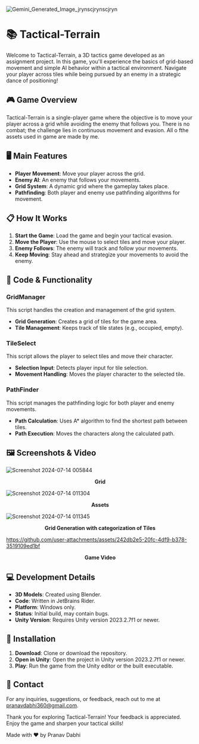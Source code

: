 ![Gemini_Generated_Image_jrynscjrynscjryn](https://github.com/user-attachments/assets/7e74ea13-d60f-49a9-829d-e3c807e12391)
# 📚 Tactical-Terrain

Welcome to Tactical-Terrain, a 3D tactics game developed as an assignment project. In this game, you'll experience the basics of grid-based movement and simple AI behavior within a tactical environment. Navigate your player across tiles while being pursued by an enemy in a strategic dance of positioning!

## 🎮 Game Overview
Tactical-Terrain is a single-player game where the objective is to move your player across a grid while avoiding the enemy that follows you. There is no combat; the challenge lies in continuous movement and evasion. All o fthe assets used in game are made by me.

## 🖥️ Main Features
- **Player Movement**: Move your player across the grid.
- **Enemy AI**: An enemy that follows your movements.
- **Grid System**: A dynamic grid where the gameplay takes place.
- **Pathfinding**: Both player and enemy use pathfinding algorithms for movement.

## 📋 How It Works
1. **Start the Game**: Load the game and begin your tactical evasion.
2. **Move the Player**: Use the mouse to select tiles and move your player.
3. **Enemy Follows**: The enemy will track and follow your movements.
4. **Keep Moving**: Stay ahead and strategize your movements to avoid the enemy.

## 📄 Code & Functionality

### GridManager
This script handles the creation and management of the grid system.
- **Grid Generation**: Creates a grid of tiles for the game area.
- **Tile Management**: Keeps track of tile states (e.g., occupied, empty).

### TileSelect
This script allows the player to select tiles and move their character.
- **Selection Input**: Detects player input for tile selection.
- **Movement Handling**: Moves the player character to the selected tile.

### PathFinder
This script manages the pathfinding logic for both player and enemy movements.
- **Path Calculation**: Uses A* algorithm to find the shortest path between tiles.
- **Path Execution**: Moves the characters along the calculated path.

## 🖼️ Screenshots & Video

![Screenshot 2024-07-14 005844](https://github.com/user-attachments/assets/6feafff2-318a-49b2-864d-c2ca9b5de9bd)
<p align="center">
  <strong>Grid</strong>
</p>

![Screenshot 2024-07-14 011304](https://github.com/user-attachments/assets/29861dfd-c330-4bb7-82d0-bf5b565e8d36)
<p align="center">
  <strong>Assets</strong>
</p>

![Screenshot 2024-07-14 011345](https://github.com/user-attachments/assets/e38d53a7-afee-4b7f-85a0-161d3f310bbf)
<p align="center">
  <strong>Grid Generation with categorization of Tiles</strong>
</p>

https://github.com/user-attachments/assets/242db2e5-20fc-4df9-b378-3519109ed1bf
<p align="center">
  <strong>Game Video</strong>
</p>


## 💻 Development Details
- **3D Models**: Created using Blender.
- **Code**: Written in JetBrains Rider.
- **Platform**: Windows only.
- **Status**: Initial build, may contain bugs.
- **Unity Version**: Requires Unity version 2023.2.7f1 or newer.

## 🚀 Installation
1. **Download**: Clone or download the repository.
2. **Open in Unity**: Open the project in Unity version 2023.2.7f1 or newer.
3. **Play**: Run the game from the Unity editor or the built executable.

## 📝 Contact
For any inquiries, suggestions, or feedback, reach out to me at pranavdabhi360@gmail.com.

Thank you for exploring Tactical-Terrain! Your feedback is appreciated. Enjoy the game and sharpen your tactical skills!

Made with ❤️ by Pranav Dabhi
